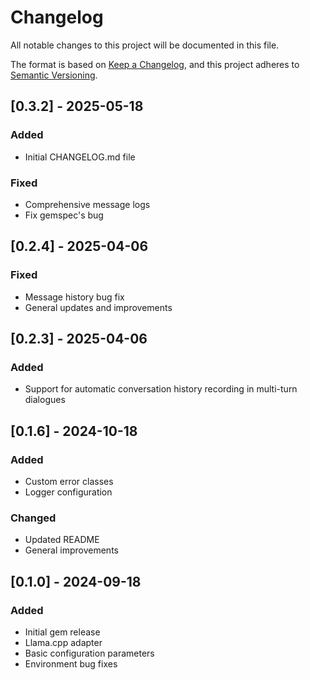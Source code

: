 # Changelog

All notable changes to this project will be documented in this file.

The format is based on [Keep a Changelog](https://keepachangelog.com/en/1.0.0/),
and this project adheres to [Semantic Versioning](https://semver.org/spec/v2.0.0.html).

## [0.3.2] - 2025-05-18
### Added
- Initial CHANGELOG.md file
### Fixed
- Comprehensive message logs
- Fix gemspec's bug

## [0.2.4] - 2025-04-06
### Fixed
- Message history bug fix
- General updates and improvements

## [0.2.3] - 2025-04-06
### Added
- Support for automatic conversation history recording in multi-turn dialogues

## [0.1.6] - 2024-10-18
### Added
- Custom error classes
- Logger configuration
### Changed
- Updated README
- General improvements

## [0.1.0] - 2024-09-18
### Added
- Initial gem release
- Llama.cpp adapter
- Basic configuration parameters
- Environment bug fixes